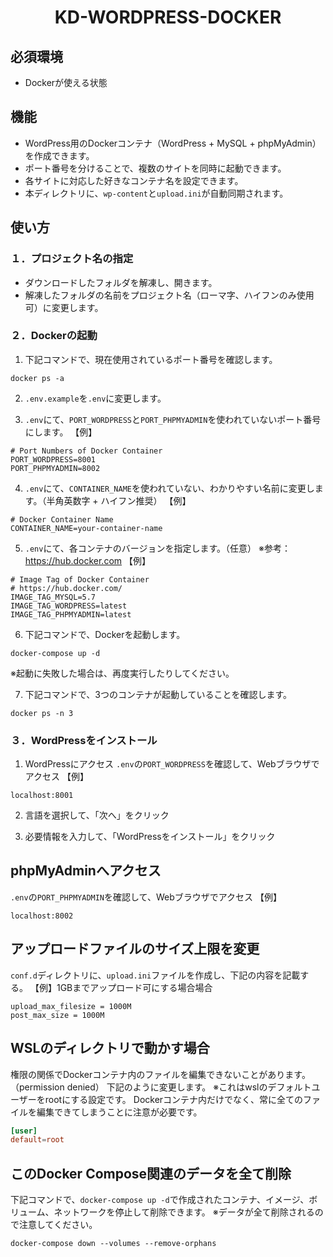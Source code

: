 <p align="center">
  <h1 align="center">KD-WORDPRESS-DOCKER</h1>
</p>


## 必須環境
- Dockerが使える状態



## 機能
- WordPress用のDockerコンテナ（WordPress + MySQL + phpMyAdmin）を作成できます。
- ポート番号を分けることで、複数のサイトを同時に起動できます。
- 各サイトに対応した好きなコンテナ名を設定できます。
- 本ディレクトリに、`wp-content`と`upload.ini`が自動同期されます。



## 使い方
### １．プロジェクト名の指定
- ダウンロードしたフォルダを解凍し、開きます。
- 解凍したフォルダの名前をプロジェクト名（ローマ字、ハイフンのみ使用可）に変更します。

### ２．Dockerの起動
1. 下記コマンドで、現在使用されているポート番号を確認します。
  ```
  docker ps -a
  ```

2. `.env.example`を`.env`に変更します。

3. `.env`にて、`PORT_WORDPRESS`と`PORT_PHPMYADMIN`を使われていないポート番号にします。
  【例】
  ```
  # Port Numbers of Docker Container
  PORT_WORDPRESS=8001
  PORT_PHPMYADMIN=8002
  ```

4. `.env`にて、`CONTAINER_NAME`を使われていない、わかりやすい名前に変更します。（半角英数字 + ハイフン推奨）
  【例】
  ```
  # Docker Container Name
  CONTAINER_NAME=your-container-name
  ```

5. `.env`にて、各コンテナのバージョンを指定します。（任意）
  ※参考： https://hub.docker.com
  【例】
  ```
  # Image Tag of Docker Container
  # https://hub.docker.com/
  IMAGE_TAG_MYSQL=5.7
  IMAGE_TAG_WORDPRESS=latest
  IMAGE_TAG_PHPMYADMIN=latest
  ```

6. 下記コマンドで、Dockerを起動します。
  ```
  docker-compose up -d
  ```
  ※起動に失敗した場合は、再度実行したりしてください。

7. 下記コマンドで、3つのコンテナが起動していることを確認します。
  ```
  docker ps -n 3
  ```

### ３．WordPressをインストール
1. WordPressにアクセス
  `.env`の`PORT_WORDPRESS`を確認して、Webブラウザでアクセス
  【例】
  ```
  localhost:8001
  ```

2. 言語を選択して、「次へ」をクリック

3. 必要情報を入力して、「WordPressをインストール」をクリック



## phpMyAdminへアクセス
`.env`の`PORT_PHPMYADMIN`を確認して、Webブラウザでアクセス
【例】
```
localhost:8002
```

## アップロードファイルのサイズ上限を変更
`conf.d`ディレクトリに、`upload.ini`ファイルを作成し、下記の内容を記載する。
【例】1GBまでアップロード可にする場合場合
```
upload_max_filesize = 1000M
post_max_size = 1000M
```

## WSLのディレクトリで動かす場合
権限の関係でDockerコンテナ内のファイルを編集できないことがあります。（permission denied）
下記のように変更します。
※これはwslのデフォルトユーザーをrootにする設定です。
  Dockerコンテナ内だけでなく、常に全てのファイルを編集できてしまうことに注意が必要です。
```conf:wsl.conf
[user]
default=root
```

## このDocker Compose関連のデータを全て削除
下記コマンドで、`docker-compose up -d`で作成されたコンテナ、イメージ、ボリューム、ネットワークを停止して削除できます。
※データが全て削除されるので注意してください。
  ```
  docker-compose down --volumes --remove-orphans
  ```